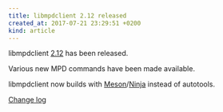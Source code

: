 ```yaml
---
title: libmpdclient 2.12 released
created_at: 2017-07-21 23:29:51 +0200
kind: article
---
```


libmpdclient
[2.12](/download/libmpdclient/2/libmpdclient-2.12.tar.xz)
has been released.

Various new MPD commands have been made available.

libmpdclient now builds with
[Meson](http://mesonbuild.com/)/[Ninja](https://ninja-build.org/)
instead of autotools.

[Change log](http://git.musicpd.org/cgit/master/libmpdclient.git/plain/NEWS?h=v2.12)
